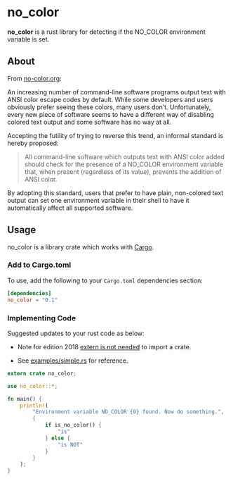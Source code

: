 # no_color

**no_color** is a rust library for detecting if the NO_COLOR environment variable is set.

## About

From [no-color.org](https://no-color.org/):

An increasing number of command-line software programs output text with ANSI color escape codes by default. While some developers and users obviously prefer seeing these colors, many users don’t. Unfortunately, every new piece of software seems to have a different way of disabling colored text output and some software has no way at all.

Accepting the futility of trying to reverse this trend, an informal standard is hereby proposed:

> All command-line software which outputs text with ANSI color added should check for the presence of a NO_COLOR environment variable that, when present (regardless of its value), prevents the addition of ANSI color.

By adopting this standard, users that prefer to have plain, non-colored text output can set one environment variable in their shell to have it automatically affect all supported software.

## Usage

no_color is a library crate which works with [Cargo](http://crates.io).

### Add to Cargo.toml

To use, add the following to your `Cargo.toml` dependencies section:

```toml
[dependencies]
no_color = "0.1"
```

### Implementing Code

Suggested updates to your rust code as below:

- Note for edition 2018 [extern is not needed](https://doc.rust-lang.org/edition-guide/rust-2018/module-system/path-clarity.html) to import a crate.

- See [examples/simple.rs](examples/simple.rs) for reference.

```rust
extern crate no_color;

use no_color::*;

fn main() {
    println!(
        "Environment variable NO_COLOR {0} found. Now do something.",
        {
            if is_no_color() {
                "is"
            } else {
                "is NOT"
            }
        }
    );
}

```
